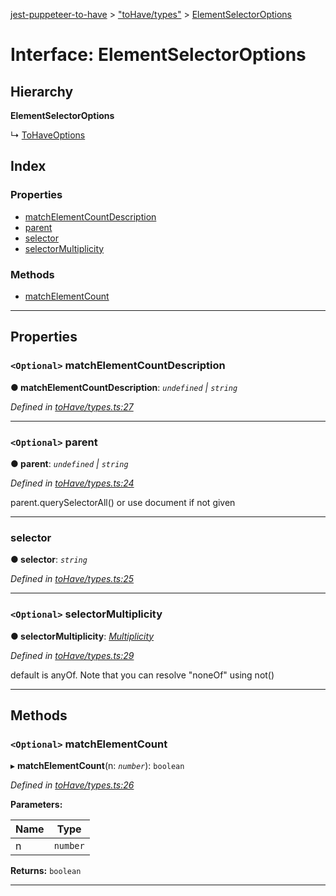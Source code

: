 [jest-puppeteer-to-have](../README.md) > ["toHave/types"](../modules/_tohave_types_.md) > [ElementSelectorOptions](../interfaces/_tohave_types_.elementselectoroptions.md)

# Interface: ElementSelectorOptions

## Hierarchy

**ElementSelectorOptions**

↳  [ToHaveOptions](_tohave_types_.tohaveoptions.md)

## Index

### Properties

* [matchElementCountDescription](_tohave_types_.elementselectoroptions.md#matchelementcountdescription)
* [parent](_tohave_types_.elementselectoroptions.md#parent)
* [selector](_tohave_types_.elementselectoroptions.md#selector)
* [selectorMultiplicity](_tohave_types_.elementselectoroptions.md#selectormultiplicity)

### Methods

* [matchElementCount](_tohave_types_.elementselectoroptions.md#matchelementcount)

---

## Properties

<a id="matchelementcountdescription"></a>

### `<Optional>` matchElementCountDescription

**● matchElementCountDescription**: *`undefined` \| `string`*

*Defined in [toHave/types.ts:27](https://github.com/cancerberoSgx/jest-puppeteer-to-have/blob/77ec3b4/src/toHave/types.ts#L27)*

___
<a id="parent"></a>

### `<Optional>` parent

**● parent**: *`undefined` \| `string`*

*Defined in [toHave/types.ts:24](https://github.com/cancerberoSgx/jest-puppeteer-to-have/blob/77ec3b4/src/toHave/types.ts#L24)*

parent.querySelectorAll() or use document if not given

___
<a id="selector"></a>

###  selector

**● selector**: *`string`*

*Defined in [toHave/types.ts:25](https://github.com/cancerberoSgx/jest-puppeteer-to-have/blob/77ec3b4/src/toHave/types.ts#L25)*

___
<a id="selectormultiplicity"></a>

### `<Optional>` selectorMultiplicity

**● selectorMultiplicity**: *[Multiplicity](../modules/_tohave_types_.md#multiplicity)*

*Defined in [toHave/types.ts:29](https://github.com/cancerberoSgx/jest-puppeteer-to-have/blob/77ec3b4/src/toHave/types.ts#L29)*

default is anyOf. Note that you can resolve "noneOf" using not()

___

## Methods

<a id="matchelementcount"></a>

### `<Optional>` matchElementCount

▸ **matchElementCount**(n: *`number`*): `boolean`

*Defined in [toHave/types.ts:26](https://github.com/cancerberoSgx/jest-puppeteer-to-have/blob/77ec3b4/src/toHave/types.ts#L26)*

**Parameters:**

| Name | Type |
| ------ | ------ |
| n | `number` |

**Returns:** `boolean`

___


